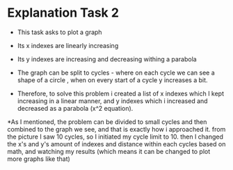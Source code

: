 # Explanation Task 2

* This task asks to plot a graph

* Its x indexes are linearly increasing
* Its y indexes are increasing and decreasing withing a parabola

* The graph can be split to cycles - where on each cycle we can see a shape of a circle , when on every start of a cycle y increases a bit.

* Therefore, to solve this problem i created a list of x indexes which I kept increasing in a linear manner, 
  and y indexes which i increased and decreased as a parabola (x^2 equation).
  
*As I mentioned, the problem can be divided to small cycles and then combined to the graph we see, and that is exactly how i approached it.
from the picture I saw 10 cycles, so I initiated my cycle limit to 10.
then I changed the x's and y's amount of indexes and distance within each cycles based on math, and watching my results (which means it can be changed to plot more graphs like that)
 
  